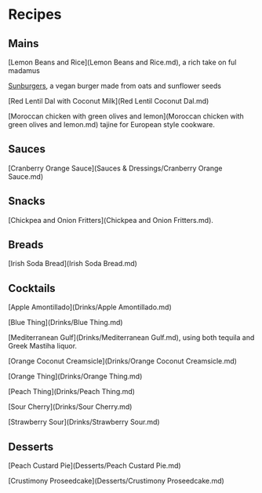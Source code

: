 # Recipes

## Mains

[Lemon Beans and Rice](Lemon Beans and Rice.md), a rich take on ful madamus

[Sunburgers](Sunburgers.md), a vegan burger made from oats and sunflower seeds

[Red Lentil Dal with Coconut Milk](Red Lentil Coconut Dal.md)

[Moroccan chicken with green olives and lemon](Moroccan chicken with green olives and lemon.md)  tajine for European style cookware.

Sauces
------

 [Cranberry Orange Sauce](Sauces & Dressings/Cranberry Orange Sauce.md) 

## Snacks

[Chickpea and Onion Fritters](Chickpea and Onion Fritters.md).

## Breads

[Irish Soda Bread](Irish Soda Bread.md)

Cocktails
---------

[Apple Amontillado](Drinks/Apple Amontillado.md)

[Blue Thing](Drinks/Blue Thing.md) 

[Mediterranean Gulf](Drinks/Mediterranean Gulf.md), using both tequila and Greek Mastiha liquor.

[Orange Coconut Creamsicle](Drinks/Orange Coconut Creamsicle.md)

[Orange Thing](Drinks/Orange Thing.md) 

[Peach Thing](Drinks/Peach Thing.md)

[Sour Cherry](Drinks/Sour Cherry.md) 

[Strawberry Sour](Drinks/Strawberry Sour.md)

Desserts
--------

[Peach Custard Pie](Desserts/Peach Custard Pie.md)  

[Crustimony Proseedcake](Desserts/Crustimony Proseedcake.md)

